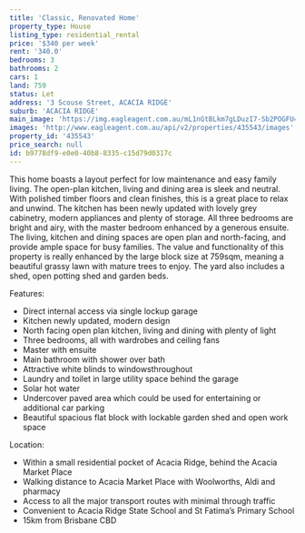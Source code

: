 ```yaml
---
title: 'Classic, Renovated Home'
property_type: House
listing_type: residential_rental
price: '$340 per week'
rent: '340.0'
bedrooms: 3
bathrooms: 2
cars: 1
land: 759
status: Let
address: '3 Scouse Street, ACACIA RIDGE'
suburb: 'ACACIA RIDGE'
main_image: 'https://img.eagleagent.com.au/mL1nGtBLkm7gLDuzI7-Sb2POGFU=/1280x854/smart/https://s3-us-west-2.amazonaws.com/eagleagent-orig/images/6825421/424671822-image-M.jpg'
images: 'http://www.eagleagent.com.au/api/v2/properties/435543/images'
property_id: '435543'
price_search: null
id: b9778df9-e0e0-40b8-8335-c15d79d0317c
---
```

This home boasts a layout perfect for low maintenance and easy family living. The open-plan kitchen, living and dining area is sleek and neutral. With polished timber floors and clean finishes, this is a great place to relax and unwind. The kitchen has been newly updated with lovely grey cabinetry, modern appliances and plenty of storage. All three bedrooms are bright and airy, with the master bedroom enhanced by a generous ensuite. The living, kitchen and dining spaces are open plan and north-facing, and provide ample space for busy families. The value and functionality of this property is really enhanced by the large block size at 759sqm, meaning a beautiful grassy lawn with mature trees to enjoy. The yard also includes a shed, open potting shed and garden beds.

Features:

*  Direct internal access via single lockup garage
*  Kitchen newly updated, modern design
*  North facing open plan kitchen, living and dining with plenty of light
*  Three bedrooms, all with wardrobes and ceiling fans
*  Master with ensuite
*  Main bathroom with shower over bath
*  Attractive white blinds to windowsthroughout
*  Laundry and toilet in large utility space behind the garage
*  Solar hot water
*  Undercover paved area which could be used for entertaining or additional car parking
*  Beautiful spacious flat block with lockable garden shed and open work space

Location:

*  Within a small residential pocket of Acacia Ridge, behind the Acacia Market Place
*  Walking distance to Acacia Market Place with Woolworths, Aldi and pharmacy
*  Access to all the major transport routes with minimal through traffic
*  Convenient to  Acacia Ridge State School and St Fatima’s Primary School
*  15km from Brisbane CBD